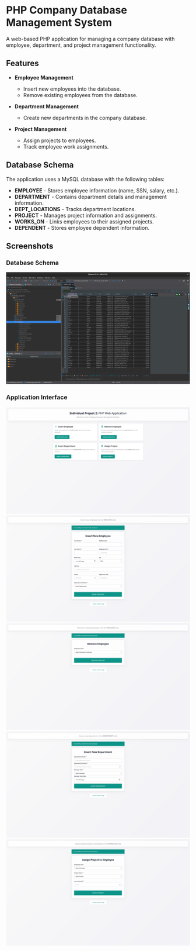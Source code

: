 # PHP Company Database Management System

A web-based PHP application for managing a company database with employee, department, and project management functionality.

## Features

- **Employee Management**
  - Insert new employees into the database.
  - Remove existing employees from the database.

- **Department Management**
  - Create new departments in the company database.

- **Project Management**
  - Assign projects to employees.
  - Track employee work assignments.

## Database Schema

The application uses a MySQL database with the following tables:

- **EMPLOYEE** - Stores employee information (name, SSN, salary, etc.).
- **DEPARTMENT** - Contains department details and management information.
- **DEPT_LOCATIONS** - Tracks department locations.
- **PROJECT** - Manages project information and assignments.
- **WORKS_ON** - Links employees to their assigned projects.
- **DEPENDENT** - Stores employee dependent information.

## Screenshots

### Database Schema
![Database Schema](img/new/db.png)

### Application Interface
![Main Dashboard](img/new/img_01.png)
![Employee Management](img/new/img_02.png)
![Department Management](img/new/img_03.png)
![Project Assignment](img/new/img_04.png)
![Form Interface](img/new/img_05.png)
